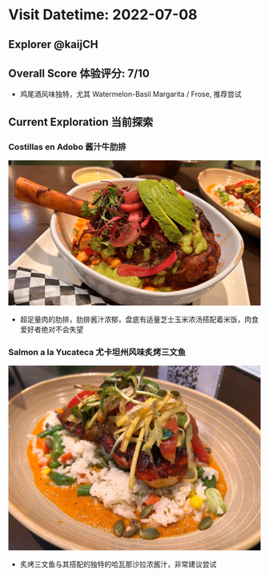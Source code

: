 # Visit Datetime: 2022-07-08

## Explorer @kaijCH

## Overall Score 体验评分: 7/10

- 鸡尾酒风味独特，尤其 Watermelon-Basil Margarita / Frose, 推荐尝试

## Current Exploration 当前探索

### Costillas en Adobo 酱汁牛肋排

![Costillas en Adobo](Pix2022Jul08th/Costillas_en_Adobo.jpeg)

- 超足量肉的肋排，肋排酱汁浓郁，盘底有适量芝士玉米浓汤搭配着米饭，肉食爱好者绝对不会失望

### Salmon a la Yucateca 尤卡坦州风味炙烤三文鱼

![Salmon a la Yucateca](Pix2022Jul08th/Salmon_a_la_Yucateca.jpeg)

- 炙烤三文鱼与其搭配的独特的哈瓦那沙拉浓酱汁，非常建议尝试
